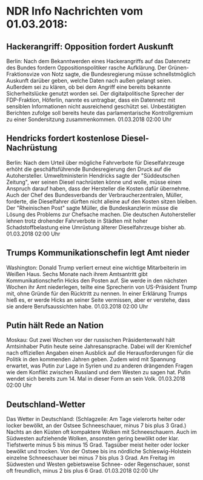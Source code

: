 # NDR Info Nachrichten vom 01.03.2018:


## Hackerangriff: Opposition fordert Auskunft
Berlin: Nach dem Bekanntwerden eines Hackerangriffs auf das Datennetz des Bundes fordern Oppositionspolitiker rasche Aufklärung. Der Grünen-Fraktionsvize von Notz sagte, die Bundesregierung müsse schnellstmöglich Auskunft darüber geben, welche Daten nach außen gelangt seien. Außerdem sei zu klären, ob bei dem Angriff eine bereits bekannte Sicherheitslücke genutzt worden sei. Der digitalpolitische Sprecher der FDP-Fraktion, Höferlin, nannte es untragbar, dass ein Datennetz mit sensiblen Informationen nicht ausreichend geschützt sei. Unbestätigten Berichten zufolge soll bereits heute das parlamentarische Kontrollgremium zu einer Sondersitzung zusammenkommen. 01.03.2018 02:00 Uhr 

## Hendricks fordert kostenlose Diesel-Nachrüstung
Berlin: Nach dem Urteil über mögliche Fahrverbote für Dieselfahrzeuge erhöht die geschäftsführende Bundesregierung den Druck auf die Autohersteller. Umweltministerin Hendricks sagte der "Süddeutschen Zeitung", wer seinen Diesel nachrüsten könne und wolle, müsse einen Anspruch darauf haben, dass der Hersteller die Kosten dafür übernehme. Auch der Chef des Bundesverbands der Verbraucherzentralen, Müller, forderte, die Dieselfahrer dürften nicht alleine auf den Kosten sitzen bleiben. Der "Rheinischen Post" sagte Müller, die Bundeskanzlerin müsse die Lösung des Problems zur Chefsache machen. Die deutschen Autohersteller lehnen trotz drohender Fahrverbote in Städten mit hoher Schadstoffbelastung eine Umrüstung älterer Dieselfahrzeuge bisher ab. 01.03.2018 02:00 Uhr 

## Trumps Kommunikationschefin legt Amt nieder
Washington: 		Donald Trump verliert erneut eine wichtige Mitarbeiterin im Weißen Haus. Sechs Monate nach ihrem Amtsantritt gibt Kommunikationschefin Hicks den Posten auf. Sie werde in den nächsten Wochen ihr Amt niederlegen, teilte eine Sprecherin von US-Präsident Trump mit, ohne Gründe für den Rücktritt zu nennen. In einer Erklärung Trumps hieß es, er werde Hicks an seiner Seite vermissen, aber er verstehe, dass sie andere Berufsaussichten habe. 01.03.2018 02:00 Uhr 

## Putin hält Rede an Nation
Moskau: Gut zwei Wochen vor der russischen Präsidentenwahl hält Amtsinhaber Putin heute seine Jahresansprache. Dabei will der Kremlchef nach offiziellen Angaben einen Ausblick auf die Herausforderungen für die Politik in den kommenden Jahren geben. Zudem wird mit Spannung erwartet, was Putin zur Lage in Syrien und zu anderen drängenden Fragen wie dem Konflikt zwischen Russland und dem Westen zu sagen hat. Putin wendet sich bereits zum 14. Mal in dieser Form an sein Volk. 01.03.2018 02:00 Uhr 

## Deutschland-Wetter
Das Wetter in Deutschland:
(Schlagzeile: Am Tage vielerorts heiter oder locker bewölkt, an der Ostsee Schneeschauer, minus 7 bis plus 3 Grad.) Nachts an den Küsten oft kompaktere Wolken mit Schneeschauern. Auch im Südwesten aufziehende Wolken, ansonsten gering bewölkt oder klar. Tiefstwerte minus 5 bis minus 15 Grad. Tagsüber meist heiter oder locker bewölkt und trocken. Von der Ostsee bis ins nördliche Schleswig-Holstein einzelne Schneeschauer bei minus 7 bis plus 3 Grad. Am Freitag im Südwesten und Westen gebietsweise Schnee- oder Regenschauer, sonst oft freundlich, minus 2 bis plus 6 Grad. 01.03.2018 02:00 Uhr 
